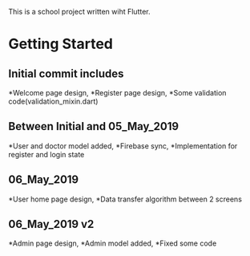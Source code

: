 This is a school project written wiht Flutter.

# Getting Started

## Initial commit includes

*Welcome page design,
*Register page design,
*Some validation code(validation_mixin.dart)


## Between Initial and 05_May_2019 

*User and doctor model added,
*Firebase sync,
*Implementation for register and login state

## 06_May_2019

*User home page design,
*Data transfer algorithm between 2 screens

## 06_May_2019 v2

*Admin page design,
*Admin model added,
*Fixed some code
